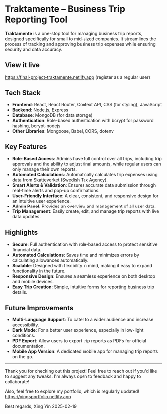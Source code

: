 # Traktamente – Business Trip Reporting Tool

**Traktamente** is a one-stop tool for managing business trip reports, designed specifically for small to mid-sized companies. It streamlines the process of tracking and approving business trip expenses while ensuring security and data accuracy.

## View it live

https://final-project-traktamente.netlify.app (register as a regular user)

## Tech Stack

- **Frontend**: React, React Router, Context API, CSS (for styling), JavaScript
- **Backend**: Node.js, Express
- **Database**: MongoDB (for data storage)
- **Authentication**: Role-based authentication with bcrypt for password hashing, bcrypt-nodejs
- **Other Libraries**: Mongoose, Babel, CORS, dotenv

## Key Features

- **Role-Based Access**:
  Admins have full control over all trips, including trip approvals and the ability to adjust final amounts, while regular users can only manage their own reports.
- **Automated Calculations**:
  Automatically calculates trip expenses using data from Skatteverket (Swedish Tax Agency).
- **Smart Alerts & Validation**:
  Ensures accurate data submission through real-time alerts and pop-up confirmations.
- **User-Friendly Interface**:
  A clear, consistent, and responsive design for an intuitive user experience.
- **Admin Panel**:
  Provides an overview and management of all user data.
- **Trip Management**:
  Easily create, edit, and manage trip reports with live data updates.

## Highlights

- **Secure**: Full authentication with role-based access to protect sensitive financial data.
- **Automated Calculations**: Saves time and minimizes errors by calculating allowances automatically.
- **Scalable**: Designed with flexibility in mind, making it easy to expand functionality in the future.
- **Responsive Design**: Ensures a seamless experience on both desktop and mobile devices.
- **Easy Trip Creation**: Simple, intuitive forms for reporting business trip details.

## Future Improvements

- **Multi-Language Support**: To cater to a wider audience and increase accessibility.
- **Dark Mode**: For a better user experience, especially in low-light conditions.
- **PDF Export**: Allow users to export trip reports as PDFs for official documentation.
- **Mobile App Version**: A dedicated mobile app for managing trip reports on the go.

---

Thank you for checking out this project! Feel free to reach out if you'd like to suggest any tweaks. I'm always open to feedback and happy to collaborate!

Also, feel free to explore my portfolio, which is regularly updated!
https://xingsportfolio.netlify.app

Best regards,
Xing Yin
2025-02-19
